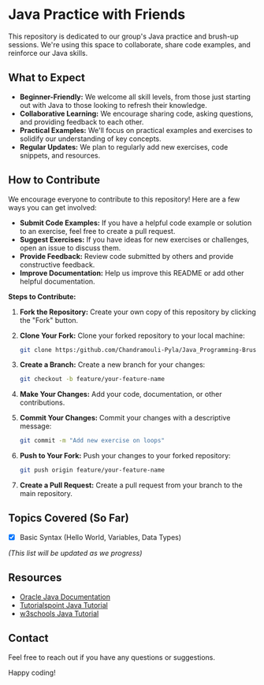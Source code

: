 # Java Practice with Friends

This repository is dedicated to our group's Java practice and brush-up sessions. We're using this space to collaborate, share code examples, and reinforce our Java skills.

## What to Expect

*   **Beginner-Friendly:** We welcome all skill levels, from those just starting out with Java to those looking to refresh their knowledge.
*   **Collaborative Learning:** We encourage sharing code, asking questions, and providing feedback to each other.
*   **Practical Examples:** We'll focus on practical examples and exercises to solidify our understanding of key concepts.
*   **Regular Updates:** We plan to regularly add new exercises, code snippets, and resources.

## How to Contribute

We encourage everyone to contribute to this repository! Here are a few ways you can get involved:

*   **Submit Code Examples:** If you have a helpful code example or solution to an exercise, feel free to create a pull request.
*   **Suggest Exercises:** If you have ideas for new exercises or challenges, open an issue to discuss them.
*   **Provide Feedback:** Review code submitted by others and provide constructive feedback.
*   **Improve Documentation:** Help us improve this README or add other helpful documentation.

**Steps to Contribute:**

1.  **Fork the Repository:** Create your own copy of this repository by clicking the "Fork" button.
2.  **Clone Your Fork:** Clone your forked repository to your local machine:

    ```bash
    git clone https:/github.com/Chandramouli-Pyla/Java_Programming-Brush-Up.git
    ```

3.  **Create a Branch:** Create a new branch for your changes:

    ```bash
    git checkout -b feature/your-feature-name
    ```

4.  **Make Your Changes:** Add your code, documentation, or other contributions.
5.  **Commit Your Changes:** Commit your changes with a descriptive message:

    ```bash
    git commit -m "Add new exercise on loops"
    ```

6.  **Push to Your Fork:** Push your changes to your forked repository:

    ```bash
    git push origin feature/your-feature-name
    ```

7.  **Create a Pull Request:** Create a pull request from your branch to the main repository.

## Topics Covered (So Far)

*   [x] Basic Syntax (Hello World, Variables, Data Types)

*(This list will be updated as we progress)*

## Resources

*   [Oracle Java Documentation](https://docs.oracle.com/en/java/)
*   [Tutorialspoint Java Tutorial](https://www.tutorialspoint.com/java/)
*   [w3schools Java Tutorial](https://www.w3schools.com/java/)

## Contact

Feel free to reach out if you have any questions or suggestions.

Happy coding!
